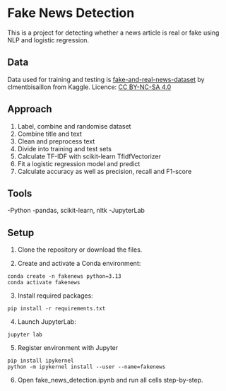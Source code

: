 # Fake News Detection

This is a project for detecting whether a news article is real or fake using NLP and logistic regression.

## Data

Data used for training and testing is [fake-and-real-news-dataset](https://www.kaggle.com/datasets/clmentbisaillon/fake-and-real-news-dataset) by clmentbisaillon from Kaggle. Licence: [CC BY-NC-SA 4.0](https://creativecommons.org/licenses/by-nc-sa/4.0/)

## Approach

1. Label, combine and randomise dataset
2. Combine title and text
3. Clean and preprocess text
4. Divide into training and test sets
5. Calculate TF-IDF with scikit-learn TfidfVectorizer
6. Fit a logistic regression model and predict
7. Calculate accuracy as well as precision, recall and F1-score

## Tools

-Python
-pandas, scikit-learn, nltk
-JupyterLab

## Setup

1. Clone the repository or download the files.

2. Create and activate a Conda environment:
```
conda create -n fakenews python=3.13
conda activate fakenews
```
3. Install required packages:
```
pip install -r requirements.txt
```
4. Launch JupyterLab:
```
jupyter lab
```
5. Register environment with Jupyter
```
pip install ipykernel
python -m ipykernel install --user --name=fakenews
```
6. Open fake_news_detection.ipynb and run all cells step-by-step.